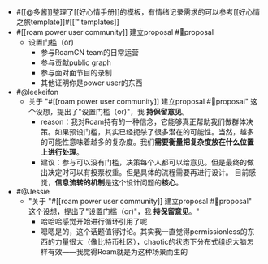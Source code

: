 - #[[@多酱]]整理了[[好心情手册]]的模板，有情绪记录需求的可以参考[[好心情之旅template]]#[[™ templates]]
- #[[roam power user community]] 建立proposal #👾proposal
    - 设置门槛（or)
        - 参与RoamCN team的日常运营
        - 参与贡献public graph
        - 参与面对面节目的录制
        - 其他证明你是power user的东西
- #@leekeifon
    - 关于 "#[[roam power user community]] 建立proposal #👾proposal" 这个设想，提出了"设置门槛（or)"，我 **持保留意见**。
        - reason：我对Roam持有的一种信念，它能够真正帮助我们做群体决策。如果预设门槛，其实已经扼杀了很多潜在的可能性。当然，越多的可能性意味着越多的复杂度。我们**需要衡量把复杂度放在什么位置上进行处理**。
        - 建议：参与可以没有门槛，决策每个人都可以给意见。但是最终的做出决定时可以有投票权重。但是具体的流程需要再进行设计。
            目前感觉，**信息流转的机制**是这个设计问题的**核心**。
- #@Jessie
    -  "关于 "#[[roam power user community]] 建立proposal #👾proposal" 这个设想，提出了"设置门槛（or)"，我 **持保留意见**。" 
        - 哈哈哈感觉开始进行循环引用了呢
        - 嗯嗯是的，这个话题值得讨论。其实我一直觉得permissionless的东西的力量很大（像比特币社区），chaotic的状态下分布式组织大脑怎样有效——我觉得Roam就是为这种场景而生的

